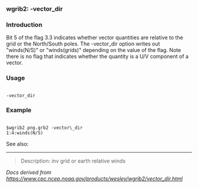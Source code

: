 
### wgrib2: -vector\_dir



### Introduction



Bit 5 of the flag 3.3 indicates whether vector quantities are relative to the
grid or the North/South poles. 
The -vector\_dir option writes out "winds(N/S)" or "winds(grids)"
depending on the value of the flag. Note there is no flag that indicates whether
the quantity is a U/V component of a vector.


### Usage




```

-vector_dir

```

### Example




```

$wgrib2 png.grb2 -vector\_dir
1:4:winds(N/S)

```


See also: 










----

>Description: inv          grid or earth relative winds

_Docs derived from <https://www.cpc.ncep.noaa.gov/products/wesley/wgrib2/vector_dir.html>_